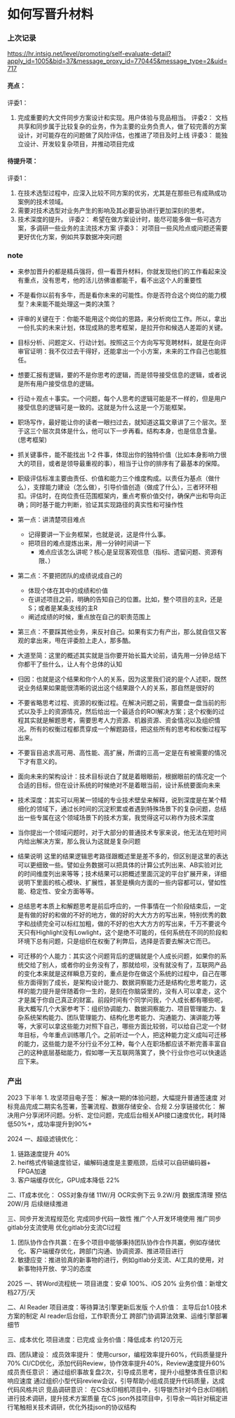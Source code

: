 # 如何写晋升材料

### 上次记录
https://hr.intsig.net/level/promoting/self-evaluate-detail?apply_id=1005&bid=37&message_proxy_id=770445&message_type=2&uid=717


#### 亮点：
评委1：
1. 完成重要的大文件同步方案设计和实现。用户体验与竞品相当。
评委2：
文档共享和同步属于比较复杂的业务，作为主要的业务负责人，做了较完善的方案设计，对可能存在的问题做了风险评估，也推进了项目及时上线
评委3：
能独立设计、开发较复杂项目，并推动项目完成

#### 待提升项：
评委1：
1. 在技术选型过程中，应深入比较不同方案的优劣，尤其是在那些已有成熟成功案例的技术领域。
2. 需要对技术选型对业务产生的影响及其必要妥协进行更加深刻的思考。
3. 技术深度的提升。
评委2：
希望在做方案设计时，能尽可能多做一些可选方案，多调研一些业务的主流技术方案
评委3：
对项目一些风险点或问题还需要更好优化方案，例如共享数据冲突问题

### note
- 来参加晋升的都是精兵强将，但一看晋升材料，你就发现他们的工作看起来没有重点，没有思考，他的活儿彷佛谁都能干，看不出这个人的重要性
- 不是看你以前有多牛，而是看你未来的可能性。你是否符合这个岗位的能力模型？未来能不能处理这一类的决策？
- 评审的关键在于：你能不能用这个岗位的思路，来分析岗位工作。所以，拿出一份扎实的未来计划，体现成熟的思考框架，是拉开你和候选人差距的关键。
- 目标分析、问题定义、行动计划。按照这三个方向写写竞聘材料，就是在向评审官证明：我不仅过去干得好，还能拿出一个小方案，未来的工作自己也能胜任。
- 想要汇报有逻辑，要的不是你思考的逻辑，而是领导接受信息的逻辑，或者说是所有用户接受信息的逻辑。
- 行动＋观点＋事实。一个问题，每个人思考的逻辑可能是不一样的，但是用户接受信息的逻辑可是一致的。这就是为什么这是一个万能框架。
- 职场写作，最好能让你的读者一眼扫过去，就知道这篇文章讲了三个层次。至于这三个层次具体是什么，他可以下一步再看。结构本身，也是信息含量。(思考框架)
- 抓关键事件，能不能找出 1-2 件事，体现出你的独特价值（比如本身影响力很大的项目，或者是领导最重视的事），相当于让你的排序有了最基本的保障。
- 职级评估标准主要由责任、价值和能力三个维度构成。以责任为基点（做什么），支撑能力建设（怎么做），引导价值创造（做成了什么），三者环环相扣。评估时，在岗位责任范围框架内，重点考察价值交付，确保产出和导向正确；同时基于能力判断，验证其实现路径的真实性和可操作性
- 第一点：讲清楚项目难点
    - 记得要讲一下业务框架，也就是说，这是件什么事。
    - 把项目的难点提炼出来，用一分钟时间讲一下
        - 难点应该怎么讲呢？核心是呈现客观信息（指标、遗留问题、资源有限、）
- 第二点：不要把团队的成绩说成自己的
    - 体现个体在其中的成绩和价值
    - 在讲述项目之前，明确的告知自己的位置。比如，整个项目的主R，还是S；或者是某条支线的主R
    - 阐述成绩的时候，重点放在自己的职责范围上
- 第三点：不要踩其他业务，来反衬自己。如果有实力有产出，那么就自信又客观的拿出来，甩在评委脸上走人，那多酷。
- 大道至简：这里的概述其实就是当你要开始长篇大论前，请先用一分钟总结下你都干了些什么，让人有个总体的认知
- 归因：也就是这个结果和你个人的关系，因为这里我们说的是个人述职，既然说业务结果如果能很清晰的说出这个结果跟个人的关系，那自然是很好的
- 不要省略思考过程、资源的权衡过程。在解决问题之前，需要盘一盘当前的形式以及手上的资源情况，然后给出一个最适合的ROI解决方案；这个权衡的过程其实就是解题思考，需要思考人力资源、机器资源、资金情况以及组织情况。所有的权衡过程都贯穿成一个解题路径，把这些所有的思考和权衡过程写出来。
- 不要盲目追求高可用、高性能、高扩展，所谓的三高一定是在有被需要的情况下才有意义的。
- 面向未来的架构设计：技术目标说白了就是着眼眼前，根据眼前的情况定一个合适的目标，但在设计系统的时候绝对不是着眼当前，设计系统要面向未来
- 技术深度：其实可以用某一领域的专业技术壁垒来解释，说到深度是在某个精细化的领域下，通过长时间的沉淀积累或者遇到特殊场景下的复杂问题，总结出一些专属在这个领域场景下的技术方案，我觉得这可以称作为技术深度
- 当你提出一个领域问题时，对于大部分的普通技术专家来说，他无法在短时间内给出解决方案，那么我认为这就是复杂问题
- 结果说明
这里的结果逻辑思考路径跟概述里是差不多的，但区别是这里的表达可以更细致一些。譬如业务数据可以把具体的计算公式列出来、AB实验对比的时间维度列出来等等；技术结果可以把概述里面沉淀的平台扩展开来，详细说明下里面的核心模块、扩展性，甚至是横向方面的一些内容都可以，譬如性能、稳定性、安全方面等等。
- 总结思考本质上和解题思考是前后呼应的，一件事情在一个阶段结束后，一定是有做的好的和做的不好的地方，做的好的大大方方的写出来，特别优秀的数字和战绩完全可以标红加粗，做的不好的也大大方方的写出来，千万不要说今天只有Highlight没有Lowlight，这个是绝不可能的，任何系统在不同的阶段和环境下总有问题，只是组织在权衡了利弊后，选择是否要去解决它而已。

- 可迁移的个人能力：其实这个问题背后的逻辑就是个人成长问题，如果你的系统交给了别人，或者你的业务没有了，那就给呗，没有就没有了，互联网产品的变化本来就是这样瞬息万变的，重点是你在做这个系统的过程中，自己在哪些方面得到了成长，是架构设计能力、数据洞察能力还是结构化思考能力，这样的能力提升是伴随着你一生的，是刻在你脑袋里的，没有人可以拿走，这个才是属于你自己真正的财富。前段时间有个同学问我，个人成长都有哪些呢，我大概写几个大家参考下：组织协调能力、数据洞察能力、项目管理能力、复杂系统架构能力、团队管理能力、结构化思考能力、沟通能力、演讲能力等等，大家可以拿这些能力对照下自己，哪些方面比较弱，可以给自己定一个财年目标，今年重点训练哪几个。之前听过一个人，把这种能力定义成叫可迁移的能力，这些能力是不分行业不分工种，每个人在职场都应该不断完善丰富自己的这种底层基础能力，假如哪一天互联网落寞了，换个行业你也可以快速适应下来。







### 产出

2023 下半年
    1. 攻坚项目电子签：
           解决一期的体验问题，大幅提升普通签速度
           对标竞品完成二期实名签署，签署流程、数据存储安全、合规
    2.分享链接优化：
           解决用户分享闭环问题。分析、定位问题，完成后台相关API接口速度优化，耗时降低50%+，成功率提升到90%+


2024
一、超级滤镜优化：
1. 链路速度提升 40%
2. heif格式传输速度验证，编解码速度是主要瓶颈，后续可以自研编码器+ FPGA加速
3. 客户端缓存优化，GPU成本降低 22%

二、IT成本优化：
OSS对象存储 11W/月
OCR实例下云  9.2W/月
数据库清理 预估20W/月 后续继续推进

三、同步开发流程规范化
完成同步代码一致性
推广个人开发环境使用
推广同步gitlab分支流使用
优化gitlab分支流CI过程

1.  团队协作合作共赢：在多个项目中能够秉持团队协作合作共赢，例如存储优化、客户端缓存优化，跨部门沟通、协调资源、推进项目进行
2. 敏捷应变：推进验真的新事物的进行，例如gitlab分支流、AI工具的使用，对新事物持开放、学习的态度


2025
一、转Word流程统一
项目进度：安卓 100%、iOS 20%
业务价值：新增文档27万/天

二、AI Reader
项目进度：等待算法引擎更新后发版
个人价值：
主导后台1.0技术方案的制定
AI reader后台组，工作职责分工
跨部门协调算法效果、运维引擎部署细节

三、成本优化
项目进度：已完成
业务价值：降低成本 约120万元

四、团队建设：
成员效率提升：
    使用cursor，编程效率提升60%，代码质量提升70%
    CI/CD优化，添加代码Review，协作效率提升40%，Review速度提升60%
成员责任意识：
    通过组织事故复盘2次，引导成员思考，提升小组整体责任意识和响应速度
    通过组织小型代码review会议，引导帮助小组成员提升代码质量，达成代码风格共识
竞品调研意识：
    在CS水印相机项目中，引导银杰针对今日水印相机进行技术调研，提升技术方案质量
    在CS json外挂项目中，引导余一鸣针对稿定进行笔触相关技术调研，优化外挂json的协议结构


